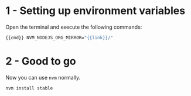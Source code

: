 # 1 - Setting up environment variables
Open the terminal and execute the following commands:

```bash
{{cmd}} NVM_NODEJS_ORG_MIRROR="{{link}}/"
```

# 2 - Good to go
Now you can use `nvm` normally.

```bash
nvm install stable
```